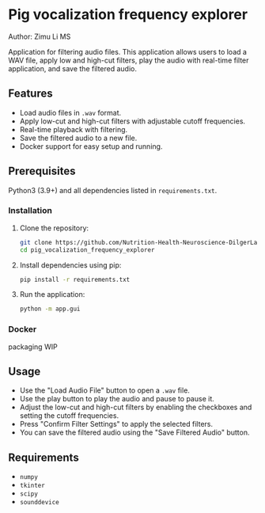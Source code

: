 
# Pig vocalization frequency explorer

Author: Zimu Li MS

Application for filtering audio files. This application allows users to load a WAV file, apply low and high-cut filters, play the audio with real-time filter application, and save the filtered audio. 

## Features

- Load audio files in `.wav` format.
- Apply low-cut and high-cut filters with adjustable cutoff frequencies.
- Real-time playback with filtering.
- Save the filtered audio to a new file.
- Docker support for easy setup and running.

## Prerequisites

Python3 (3.9+) and all dependencies listed in `requirements.txt`.

### Installation

1. Clone the repository:
   ```bash
   git clone https://github.com/Nutrition-Health-Neuroscience-DilgerLab/pig_vocalization_frequency_explorer
   cd pig_vocalization_frequency_explorer
   ```

2. Install dependencies using pip:
   ```bash
   pip install -r requirements.txt
   ```

3. Run the application:
   ```bash
   python -m app.gui
   ```

### Docker

packaging WIP

## Usage

- Use the "Load Audio File" button to open a `.wav` file.
- Use the play button to play the audio and pause to pause it.
- Adjust the low-cut and high-cut filters by enabling the checkboxes and setting the cutoff frequencies.
- Press "Confirm Filter Settings" to apply the selected filters.
- You can save the filtered audio using the "Save Filtered Audio" button.


## Requirements

- `numpy`
- `tkinter`
- `scipy`
- `sounddevice`
